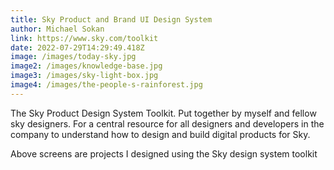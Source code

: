 ```yaml
---
title: Sky Product and Brand UI Design System
author: Michael Sokan
link: https://www.sky.com/toolkit
date: 2022-07-29T14:29:49.418Z
image: /images/today-sky.jpg
image2: /images/knowledge-base.jpg
image3: /images/sky-light-box.jpg
image4: /images/the-people-s-rainforest.jpg
---
```

The Sky Product Design System Toolkit. Put together by myself and fellow sky designers. For a central resource for all designers and developers in the company to understand how to design and build digital products for Sky. 

Above screens are projects I designed using the Sky design system toolkit